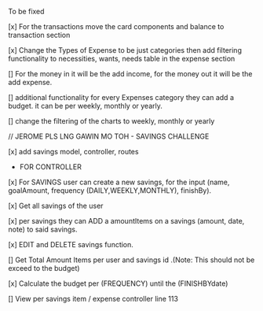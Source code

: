 To be fixed


[x] For the transactions move the card components and balance to transaction section

[x] Change the Types of Expense to be just categories then add filtering functionality to necessities, wants, needs table  in the expense section

[] For the money in it will be the add income, for the money out it will be the add expense.

[] additional functionality for every Expenses category they can add a budget. it can be per weekly, monthly or yearly.

[] change the filtering of the charts to weekly, monthly or yearly



// JEROME PLS LNG GAWIN MO TOH - SAVINGS CHALLENGE

[x] add savings model, controller, routes 

- FOR CONTROLLER

[x] For SAVINGS user can create a new savings, for the input (name, goalAmount, frequency (DAILY,WEEKLY,MONTHLY), finishBy).

[x] Get all savings of the user

[x] per savings they can ADD a amountItems on a savings (amount, date, note) to said savings. 

[x] EDIT and DELETE savings function.

[] Get Total Amount Items per user and savings id .(Note: This should not be exceed to the budget)
      
[x] Calculate the budget per (FREQUENCY) until the (FINISHBYdate)

[] View per savings item / expense controller line 113